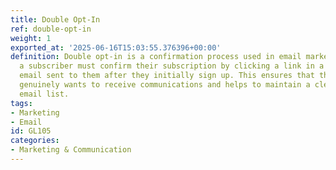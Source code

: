 ```yaml
---
title: Double Opt-In
ref: double-opt-in
weight: 1
exported_at: '2025-06-16T15:03:55.376396+00:00'
definition: Double opt-in is a confirmation process used in email marketing where
  a subscriber must confirm their subscription by clicking a link in a confirmation
  email sent to them after they initially sign up. This ensures that the subscriber
  genuinely wants to receive communications and helps to maintain a clean and engaged
  email list.
tags:
- Marketing
- Email
id: GL105
categories:
- Marketing & Communication
---
```



